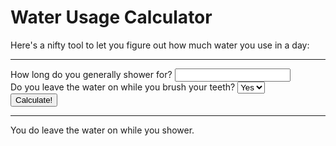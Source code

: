 # Water Usage Calculator
Here's a nifty tool to let you figure out how much water you use in a day:
<hr>
<form>
	How long do you generally shower for? <input type="number" name="shower"><br>
	Do you leave the water on while you brush your teeth?
	<select name="brush">
	<option value="y">Yes</option>
	<option value="n">No</option>
	</select><br>
	<button type="submit">Calculate!</button>
</form>
<hr>
You <span>do</span> leave the water on while you shower.
<script>
	var form = document.querySelector("form");
	var span = document.querySelector("span");
	form.addEventListener("submit", function(event) {
		span.value = form.elements.brush.value;
		event.preventDefault();
	});
</script>
